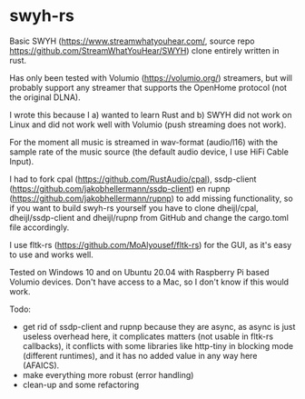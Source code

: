 # swyh-rs
Basic SWYH (https://www.streamwhatyouhear.com/, source repo https://github.com/StreamWhatYouHear/SWYH) clone entirely written in rust.

Has only been tested with Volumio (https://volumio.org/) streamers, but will probably support any streamer that supports the OpenHome protocol (not the original DLNA).

I wrote this because I a) wanted to learn Rust and b) SWYH did not work on Linux and did not work well with Volumio (push streaming does not work).

For the moment all music is streamed in wav-format (audio/l16) with the sample rate of the music source (the default audio device, I use HiFi Cable Input).

I had to fork cpal (https://github.com/RustAudio/cpal), ssdp-client (https://github.com/jakobhellermann/ssdp-client) en rupnp (https://github.com/jakobhellermann/rupnp) to add missing functionality, so if you want to build swyh-rs yourself you have to clone dheijl/cpal, dheijl/ssdp-client and dheijl/rupnp from GitHub and change the cargo.toml file accordingly.

I use fltk-rs (https://github.com/MoAlyousef/fltk-rs) for the GUI, as it's easy to use and works well.

Tested on Windows 10 and on Ubuntu 20.04 with Raspberry Pi based Volumio devices. Don't have access to a Mac, so I don't know if this would work.

Todo: 

- get rid of ssdp-client and rupnp because they are async, as async is just useless overhead here, it complicates matters (not usable in fltk-rs callbacks), it conflicts with some libraries like http-tiny in blocking mode (different runtimes), and it has no added value in any way here (AFAICS).
- make everything more robust (error handling)
- clean-up and some refactoring

